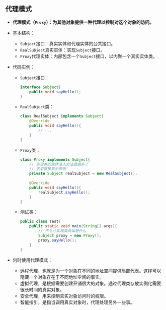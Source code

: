 ## 代理模式

- **代理模式（`Proxy`）：为其他对象提供一种代理以控制对这个对象的访问。**

- 基本结构：

  - `Subject`接口：真实实体和代理实体的公共接口。
  - `RealSubject`真实实体：实现`Subject`接口。
  - `Proxy`代理实体：内部包含一个`Subject`接口，以内聚一个真实实体类。

- 代码实例：

  - `Subject`接口：

    ```java
    interface Subject{
        public void sayHello();
    }
    ```

  - `RealSubject`类：

    ```java
    class RealSubject implements Subject{
        @Override
        public void sayHello(){
            // ...
        }
    }
    ```

  - `Proxy`类：

    ```java
    class Proxy implements Subject{
        // 实现类的具体注入方法就很多了
        // 这里直接显示声明
        private Subject realSubject = new RealSubject();
        
        @Override
        public void sayHello(){
            realSubject.sayHello();
        }
    }
    ```

  - 测试类：

    ```java
    public class Test{
        public static void main(String[] args){
            // 不关心实现类具体是什么
            Subject proxy = new Proxy();
            proxy.sayHello();
        }
    }
    ```

- 何时使用代理模式：

  - 远程代理，也就是为一个对象在不同的地址空间提供局部代表。这样可以隐藏一个对象存在于不同地址空间的事实。
  - 虚拟代理，是根据需要创建开销很大的对象。通过代理类存放实例化需要很长时间的真实对象。
  - 安全代理，用来控制真实对象访问时的权限。
  - 智能指引，是指当调用真实对象时，代理处理另外一些事。

